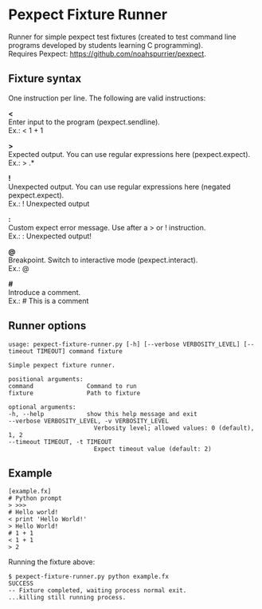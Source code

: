 Pexpect Fixture Runner
======================

Runner for simple pexpect test fixtures (created to test command line programs
developed by students learning C programming).  
Requires Pexpect: https://github.com/noahspurrier/pexpect.


Fixture syntax
--------------

One instruction per line. The following are valid instructions:

**<**  
Enter input to the program (pexpect.sendline).  
Ex.: < 1 + 1

**>**  
Expected output. You can use regular expressions here (pexpect.expect).  
Ex.: > .*

**!**  
Unexpected output. You can use regular expressions here (negated pexpect.expect).  
Ex.: ! Unexpected output

**:**  
Custom expect error message. Use after a > or ! instruction.  
Ex.: : Unexpected output!

**@**  
Breakpoint. Switch to interactive mode (pexpect.interact).  
Ex.: @

**#**  
Introduce a comment.  
Ex.: # This is a comment


Runner options
--------------

    usage: pexpect-fixture-runner.py [-h] [--verbose VERBOSITY_LEVEL] [--timeout TIMEOUT] command fixture

    Simple pexpect fixture runner.

    positional arguments:
    command               Command to run
    fixture               Path to fixture

    optional arguments:
    -h, --help            show this help message and exit
    --verbose VERBOSITY_LEVEL, -v VERBOSITY_LEVEL
                            Verbosity level; allowed values: 0 (default), 1, 2
    --timeout TIMEOUT, -t TIMEOUT
                            Expect timeout value (default: 2)


Example
-------

    [example.fx]
    # Python prompt
    > >>>
    # Hello world!
    < print 'Hello World!'
    > Hello World!
    # 1 + 1
    < 1 + 1
    > 2


Running the fixture above:


    $ pexpect-fixture-runner.py python example.fx
    SUCCESS
    -- Fixture completed, waiting process normal exit.
    ...killing still running process.
